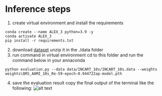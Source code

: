 # Inference steps

1. create virtual environment and install the requirements
```
conda create --name ALEX_3 python=3.9 -y 
conda activate ALEX_3
pip install -r requirements.txt

```
2. download [dataset](https://drive.google.com/file/d/1zkyu6uXCLCKZo48Ei3XCUXv95_mDd136/view?usp=sharing)
unzip it in the ./data folder
3. run command in virtual environment
cd to this folder and run the command below in your annaconda

```
python evaluation.py --data data/INCART_10s/INCART_10s.data --weights weights\QRS_AAMI_10s_Re-59-epoch-0.944722ap-model.pth
```

4. save the evaluation result
copy the final output of the terminal like the following:
![alt text](https://github.com/mn12you/YOLO-ResTinyECG-main/blob/master/result_sample.PNGs?raw=true)
